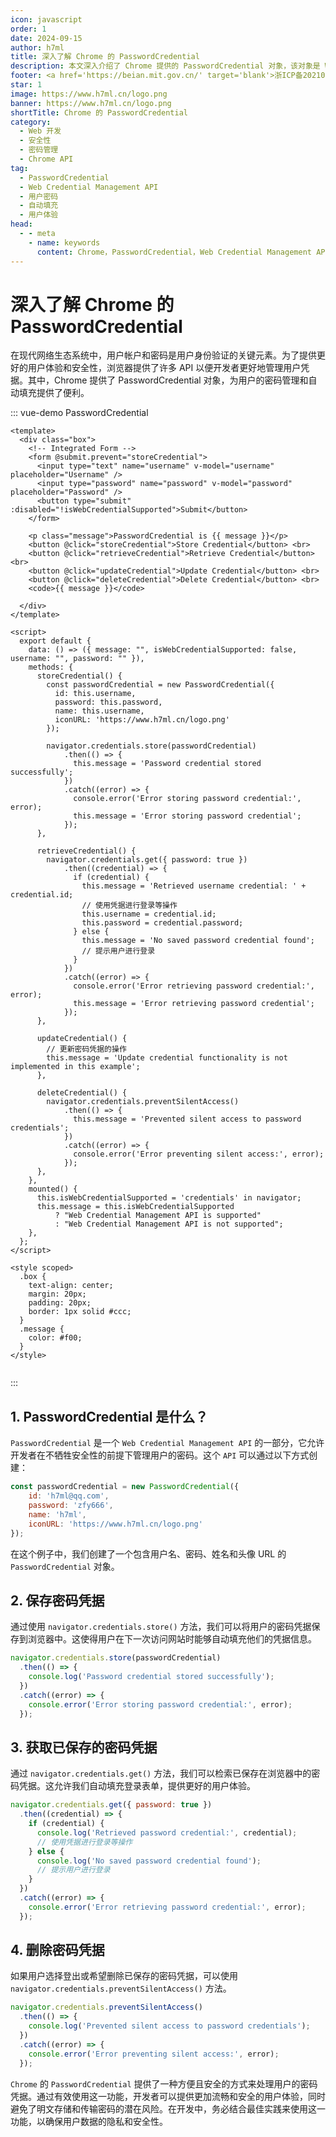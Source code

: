 ```yaml
---
icon: javascript
order: 1
date: 2024-09-15
author: h7ml
title: 深入了解 Chrome 的 PasswordCredential
description: 本文深入介绍了 Chrome 提供的 PasswordCredential 对象，该对象是 Web Credential Management API 的一部分，为用户密码管理和自动填充提供了便利。文章涵盖了创建、保存、获取和删除密码凭据的方法，并强调了提高用户体验和安全性的最佳实践。
footer: <a href='https://beian.mit.gov.cn/' target='blank'>浙ICP备2021037683号-2</a>Chrome 的 PasswordCredential 为处理用户密码凭据提供了方便而安全的方式。开发者可以通过有效使用这一功能提供更流畅和安全的用户体验，同时避免了潜在的安全风险。
star: 1
image: https://www.h7ml.cn/logo.png
banner: https://www.h7ml.cn/logo.png
shortTitle: Chrome 的 PasswordCredential
category:
  - Web 开发
  - 安全性
  - 密码管理
  - Chrome API
tag:
  - PasswordCredential
  - Web Credential Management API
  - 用户密码
  - 自动填充
  - 用户体验
head:
  - - meta
    - name: keywords
      content: Chrome，PasswordCredential，Web Credential Management API，用户密码管理，自动填充，安全性，用户体验
---
```


# 深入了解 Chrome 的 PasswordCredential
在现代网络生态系统中，用户帐户和密码是用户身份验证的关键元素。为了提供更好的用户体验和安全性，浏览器提供了许多 API 以便开发者更好地管理用户凭据。其中，Chrome 提供了 PasswordCredential 对象，为用户的密码管理和自动填充提供了便利。

::: vue-demo PasswordCredential

```vue
<template>
  <div class="box">
    <!-- Integrated Form -->
    <form @submit.prevent="storeCredential">
      <input type="text" name="username" v-model="username" placeholder="Username" />
      <input type="password" name="password" v-model="password" placeholder="Password" />
      <button type="submit" :disabled="!isWebCredentialSupported">Submit</button>
    </form>

    <p class="message">PasswordCredential is {{ message }}</p>
    <button @click="storeCredential">Store Credential</button> <br>
    <button @click="retrieveCredential">Retrieve Credential</button> <br>
    <button @click="updateCredential">Update Credential</button> <br>
    <button @click="deleteCredential">Delete Credential</button> <br>
    <code>{{ message }}</code>

  </div>
</template>

<script>
  export default {
    data: () => ({ message: "", isWebCredentialSupported: false, username: "", password: "" }),
    methods: {
      storeCredential() {
        const passwordCredential = new PasswordCredential({
          id: this.username,
          password: this.password,
          name: this.username,
          iconURL: 'https://www.h7ml.cn/logo.png'
        });

        navigator.credentials.store(passwordCredential)
            .then(() => {
              this.message = 'Password credential stored successfully';
            })
            .catch((error) => {
              console.error('Error storing password credential:', error);
              this.message = 'Error storing password credential';
            });
      },

      retrieveCredential() {
        navigator.credentials.get({ password: true })
            .then((credential) => {
              if (credential) {
                this.message = 'Retrieved username credential: ' + credential.id;
                // 使用凭据进行登录等操作
                this.username = credential.id;
                this.password = credential.password;
              } else {
                this.message = 'No saved password credential found';
                // 提示用户进行登录
              }
            })
            .catch((error) => {
              console.error('Error retrieving password credential:', error);
              this.message = 'Error retrieving password credential';
            });
      },

      updateCredential() {
        // 更新密码凭据的操作
        this.message = 'Update credential functionality is not implemented in this example';
      },

      deleteCredential() {
        navigator.credentials.preventSilentAccess()
            .then(() => {
              this.message = 'Prevented silent access to password credentials';
            })
            .catch((error) => {
              console.error('Error preventing silent access:', error);
            });
      },
    },
    mounted() {
      this.isWebCredentialSupported = 'credentials' in navigator;
      this.message = this.isWebCredentialSupported
          ? "Web Credential Management API is supported"
          : "Web Credential Management API is not supported";
    },
  };
</script>

<style scoped>
  .box {
    text-align: center;
    margin: 20px;
    padding: 20px;
    border: 1px solid #ccc;
  }
  .message {
    color: #f00;
  }
</style>


```

:::

## 1. PasswordCredential 是什么？

``PasswordCredential`` 是一个 ``Web Credential Management API`` 的一部分，它允许开发者在不牺牲安全性的前提下管理用户的密码。这个 ``API`` 可以通过以下方式创建：

```javascript
const passwordCredential = new PasswordCredential({
    id: 'h7ml@qq.com',
    password: 'zfy666',
    name: 'h7ml',
    iconURL: 'https://www.h7ml.cn/logo.png'
});
```

在这个例子中，我们创建了一个包含用户名、密码、姓名和头像 URL 的 `PasswordCredential` 对象。

## 2. 保存密码凭据

通过使用 ``navigator.credentials.store()`` 方法，我们可以将用户的密码凭据保存到浏览器中。这使得用户在下一次访问网站时能够自动填充他们的凭据信息。

```javascript
navigator.credentials.store(passwordCredential)
  .then(() => {
    console.log('Password credential stored successfully');
  })
  .catch((error) => {
    console.error('Error storing password credential:', error);
  });
```

## 3. 获取已保存的密码凭据


通过 `navigator.credentials.get()` 方法，我们可以检索已保存在浏览器中的密码凭据。这允许我们自动填充登录表单，提供更好的用户体验。

```javascript
navigator.credentials.get({ password: true })
  .then((credential) => {
    if (credential) {
      console.log('Retrieved password credential:', credential);
      // 使用凭据进行登录等操作
    } else {
      console.log('No saved password credential found');
      // 提示用户进行登录
    }
  })
  .catch((error) => {
    console.error('Error retrieving password credential:', error);
  });
```

## 4. 删除密码凭据

如果用户选择登出或希望删除已保存的密码凭据，可以使用 `navigator.credentials.preventSilentAccess()` 方法。

```javascript
navigator.credentials.preventSilentAccess()
  .then(() => {
    console.log('Prevented silent access to password credentials');
  })
  .catch((error) => {
    console.error('Error preventing silent access:', error);
  });

```

`Chrome` 的 `PasswordCredential` 提供了一种方便且安全的方式来处理用户的密码凭据。通过有效使用这一功能，开发者可以提供更加流畅和安全的用户体验，同时避免了明文存储和传输密码的潜在风险。在开发中，务必结合最佳实践来使用这一功能，以确保用户数据的隐私和安全性。
